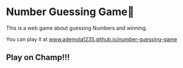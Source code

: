 # Number Guessing Game🔢
This is a web game about guessing Numbers and winning.

You can play it at www.ademola1235.github.io/number-guessing-game
## Play on Champ!!! 
